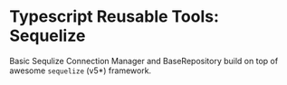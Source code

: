 # Typescript Reusable Tools: Sequelize

Basic Sequlize Connection Manager and BaseRepository build on top of awesome `sequelize` (v5*) framework.
